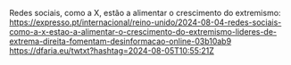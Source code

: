 Redes sociais, como a X, estão a alimentar o crescimento do extremismo: https://expresso.pt/internacional/reino-unido/2024-08-04-redes-sociais-como-a-x-estao-a-alimentar-o-crescimento-do-extremismo-lideres-de-extrema-direita-fomentam-desinformacao-online-03b10ab9 https://dfaria.eu/twtxt?hashtag=2024-08-05T10:55:21Z